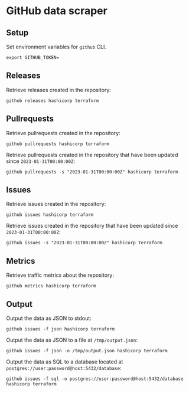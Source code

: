 # GitHub data scraper

## Setup

Set environment variables for `github` CLI.

```shell
export GITHUB_TOKEN=
```

## Releases

Retrieve releases created in the repository:

```shell
github releases hashicorp terraform
```

## Pullrequests

Retrieve pullrequests created in the repository:

```shell
github pullrequests hashicorp terraform
```

Retrieve pullrequests created in the repository that have been updated since `2023-01-31T00:00:00Z`:

```shell
github pullrequests -s "2023-01-31T00:00:00Z" hashicorp terraform
```

## Issues

Retrieve issues created in the repository:

```shell
github issues hashicorp terraform
```

Retrieve issues created in the repository that have been updated since `2023-01-31T00:00:00Z`:

```shell
github issues -s "2023-01-31T00:00:00Z" hashicorp terraform
```

## Metrics

Retrieve traffic metrics about the repository:

```shell
github metrics hashicorp terraform
```

## Output

Output the data as JSON to stdout:

```shell
github issues -f json hashicorp terraform
```

Output the data as JSON to a file at `/tmp/output.json`:

```shell
github issues -f json -o /tmp/output.json hashicorp terraform
```

Output the data as SQL to a database located at `postgres://user:password@host:5432/database`:

```shell
github issues -f sql -o postgres://user:password@host:5432/database hashicorp terraform
```
